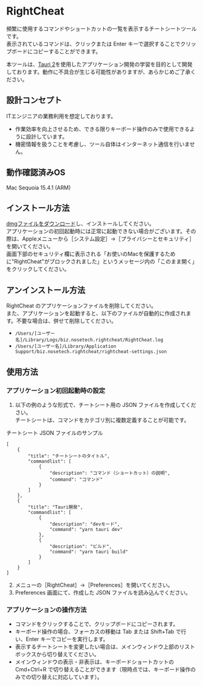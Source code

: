 # RightCheat

頻繁に使用するコマンドやショートカットの一覧を表示するチートシートツールです。  
表示されているコマンドは、クリックまたは Enter キーで選択することでクリップボードにコピーすることができます。

本ツールは、[Tauri 2](https://v2.tauri.app/ja/)を使用したアプリケーション開発の学習を目的として開発しております。動作に不具合が生じる可能性がありますが、あらかじめご了承ください。

## 設計コンセプト

ITエンジニアの業務利用を想定しております。

- 作業効率を向上させるため、できる限りキーボード操作のみで使用できるように設計しています。
- 機密情報を扱うことを考慮し、ツール自体はインターネット通信を行いません。

## 動作確認済みOS

Mac Sequoia 15.4.1 (ARM)

## インストール方法

[dmgファイルをダウンロード](https://github.com/nosetech/right-cheat/releases/download/prototype-0.1.2/RightCheat_0.1.2_aarch64.dmg)し、インストールしてください。  
アプリケーションの初回起動時には正常に起動できない場合がございます。その際は、Appleメニューから［システム設定］→［プライバシーとセキュリティ］を開いてください。  
画面下部のセキュリティ欄に表示される「お使いのMacを保護するために"RightCheat"がブロックされました」というメッセージ内の「このまま開く」をクリックしてください。

## アンインストール方法

RightCheat のアプリケーションファイルを削除してください。  
また、アプリケーションを起動すると、以下のファイルが自動的に作成されます。不要な場合は、併せて削除してください。

- `/Users/[ユーザー名]/Library/Logs/biz.nosetech.rightcheat/RightCheat.log`
- `/Users/[ユーザー名]/Library/Application Support/biz.nosetech.rightcheat/rightcheat-settings.json`

## 使用方法

### アプリケーション初回起動時の設定

1. 以下の例のような形式で、チートシート用の JSON ファイルを作成してください。  
   チートシートは、コマンドをカテゴリ別に複数定義することが可能です。

チートシート JSON ファイルのサンプル

```
[
    {
        "title": "チートシートのタイトル",
        "commandlist": [
            {
                "description": "コマンド（ショートカット）の説明",
                "command": "コマンド"
            }
        ]
    },
    {
        "title": "Tauri開発",
        "commandlist": [
            {
                "description": "devモード",
                "command": "yarn tauri dev"
            },
            {
                "description": "ビルド",
                "command": "yarn tauri build"
            }
        ]
    }
]
```

2. メニューの［RightCheat］→［Preferences］を開いてください。
3. Preferences 画面にて、作成した JSON ファイルを読み込んでください。

### アプリケーションの操作方法

- コマンドをクリックすることで、クリップボードにコピーされます。
- キーボード操作の場合、フォーカスの移動は Tab または Shift+Tab で行い、Enter キーでコピーを実行します。
- 表示するチートシートを変更したい場合は、メインウィンドウ上部のリストボックスから切り替えてください。
- メインウィンドウの表示・非表示は、キーボードショートカットの Cmd+Ctrl+R で切り替えることができます（現時点では、キーボード操作のみでの切り替えに対応しています）。
